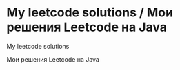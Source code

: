 # My leetcode solutions / Мои решения Leetcode на Java

My leetcode solutions

Мои решения Leetcode на Java

